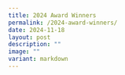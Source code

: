 ```yaml
---
title: 2024 Award Winners
permalink: /2024-award-winners/
date: 2024-11-18
layout: post
description: ""
image: ""
variant: markdown
---
```

